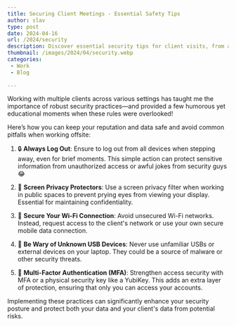 ```yaml
---
title: Securing Client Meetings - Essential Safety Tips
author: slav
type: post
date: 2024-04-16
url: /2024/security
description: Discover essential security tips for client visits, from always logging out to using MFA, based on real experiences and amusing anecdotes.
thumbnail: /images/2024/04/security.webp
categories:
 - Work
 - Blog
    
---
```

Working with multiple clients across various settings has taught me the importance of robust security practices—and provided a few humorous yet educational moments when these rules were overlooked! 

Here’s how you can keep your reputation and data safe and avoid common pitfalls when working offsite:

1. 🔒 **Always Log Out**: Ensure to log out from all devices when stepping away, even for brief moments. This simple action can protect sensitive information from unauthorized access or awful jokes from security guys 😂 

2. 👀 **Screen Privacy Protectors**: Use a screen privacy filter when working in public spaces to prevent prying eyes from viewing your display. Essential for maintaining confidentiality.

3. 🚫 **Secure Your Wi-Fi Connection**: Avoid unsecured Wi-Fi networks. 
Instead, request access to the client's network or use your own secure mobile data connection.

4. 🚷 **Be Wary of Unknown USB Devices**: Never use unfamiliar USBs or external devices on your laptop. They could be a source of malware or other security threats.

5. 🔑 **Multi-Factor Authentication (MFA)**: Strengthen access security with MFA or a physical security key like a YubiKey. This adds an extra layer of protection, ensuring that only you can access your accounts.

Implementing these practices can significantly enhance your security posture and protect both your data and your client's data from potential risks.